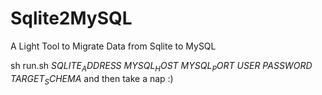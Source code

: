 # Sqlite2MySQL
A Light Tool to Migrate Data from Sqlite to MySQL

sh run.sh $SQLITE_ADDRESS$ $MYSQL_HOST$ $MYSQL_PORT$ $USER$ $PASSWORD$ $TARGET_SCHEMA$
and then take a nap :)
